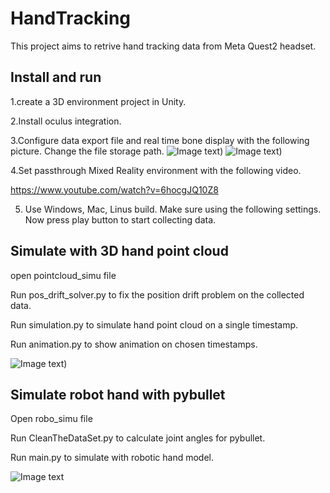 # HandTracking
This project aims to retrive hand tracking data from Meta Quest2 headset.
## Install and run
1.create a 3D environment project in Unity.

2.Install oculus integration.

3.Configure data export file and real time bone display with the following picture. Change the file storage path.
![Image text](https://user-images.githubusercontent.com/78681139/258791096-8a1c00eb-508e-42cc-8794-871f1ac857b9.png)​​​)
![Image text](https://user-images.githubusercontent.com/78681139/258790886-91df5a8c-60b9-4369-994b-2f91bec450a9.png))

4.Set passthrough Mixed Reality environment with the following video.

https://www.youtube.com/watch?v=6hocgJQ10Z8

5. Use Windows, Mac, Linus build. Make sure using the following settings. Now press play button to start collecting data.
## Simulate with 3D hand point cloud
open pointcloud_simu file

Run pos_drift_solver.py to fix the position drift problem on the collected data.

Run simulation.py to simulate hand point cloud on a single timestamp.

Run animation.py to show animation on chosen timestamps.

![Image text](https://user-images.githubusercontent.com/78681139/258797009-6589935b-3bb4-4a52-a3ed-1fbe2800d9bc.png))
## Simulate robot hand with pybullet
Open robo_simu file

Run CleanTheDataSet.py to calculate joint angles for pybullet.

Run main.py to simulate with robotic hand model.

![Image text](https://user-images.githubusercontent.com/78681139/258797028-77e228e8-4721-4068-a170-8101a9cc0e22.png)
